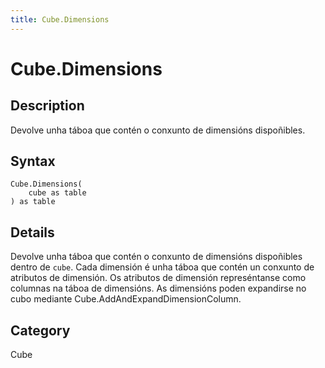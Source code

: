 ```yaml
---
title: Cube.Dimensions
---
```


# Cube.Dimensions


## Description

Devolve unha táboa que contén o conxunto de dimensións dispoñibles.


## Syntax

```powerquery
Cube.Dimensions(
    cube as table
) as table
```


## Details

Devolve unha táboa que contén o conxunto de dimensións dispoñibles dentro de <code>cube</code>. Cada dimensión é unha táboa que contén un conxunto de atributos de dimensión. Os atributos de dimensión represéntanse como columnas na táboa de dimensións. As dimensións poden expandirse no cubo mediante Cube.AddAndExpandDimensionColumn. 



## Category
Cube
